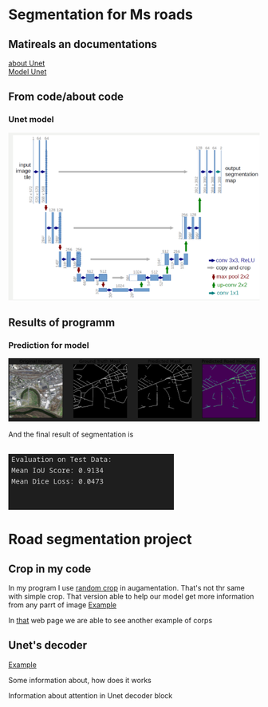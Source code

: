 <h1>Segmentation for Ms roads</h1>
<h2>Matireals an documentations</h2>
<a href="https://lmb.informatik.uni-freiburg.de/people/ronneber/u-net/">about Unet</a><br>
<a href="">Model Unet</a><br>
<h2>From code/about code</h2>
<h3>Unet model</h3>
<img src="./UNET.png">
<h2>Results of programm</h2>
<h3>Prediction for model</h3>
<img src="predict_img.png">
<p>And the final result of segmentation is</p><br>
<img src="results.png">
<h1>Road segmentation project</h1>
<h2>Crop in my code</h2>
<p>In my program I use <a href="https://pytorch.org/vision/stable/generated/torchvision.transforms.RandomCrop.html">random crop</a> in augamentation. That's not thr same with simple crop. That version able to help our model get more information from any parrt of image <a href = "https://blog.roboflow.com/why-and-how-to-implement-random-crop-data-augmentation/">Example</a></p>
<p>In <a href="https://habr.com/ru/companies/io/articles/259997/">that</a> web page we are able to see another example of corps</p>
<h2>Unet's decoder</h2>
<a href = "https://colab.research.google.com/github/bnsreenu/python_for_image_processing_APEER/blob/master/tutorial117_building_unet_using_encoder_decoder_blocks.ipynb">Example</a>
<p>Some information about, how does it works <a href = "https://datascience.stackexchange.com/questions/6107/what-are-deconvolutional-layers"></a></p>
<p>Information about attention in Unet decoder block <a href = "https://idiotdeveloper.com/attention-unet-in-pytorch/"></a></p>